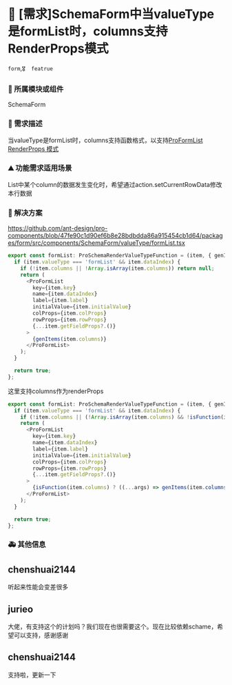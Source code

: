 # 👑 [需求]SchemaForm中当valueType是formList时，columns支持RenderProps模式

`form`,`🎖️  featrue`

### 🔩 所属模块或组件

SchemaForm

### 🥰 需求描述

当valueType是formList时，columns支持函数格式，以支持[ProFormList RenderProps 模式](https://procomponents.ant.design/components/group#proformlist-renderprops-%E6%A8%A1%E5%BC%8F)

### ⛰ 功能需求适用场景

List中某个column的数据发生变化时，希望通过action.setCurrentRowData修改本行数据

### 🧐 解决方案

https://github.com/ant-design/pro-components/blob/47fe90c1d90ef6b8e28bdbdda86a915454cb1d64/packages/form/src/components/SchemaForm/valueType/formList.tsx

```typescript
export const formList: ProSchemaRenderValueTypeFunction = (item, { genItems }) => {
  if (item.valueType === 'formList' && item.dataIndex) {
    if (!item.columns || !Array.isArray(item.columns)) return null;
    return (
      <ProFormList
        key={item.key}
        name={item.dataIndex}
        label={item.label}
        initialValue={item.initialValue}
        colProps={item.colProps}
        rowProps={item.rowProps}
        {...item.getFieldProps?.()}
      >
        {genItems(item.columns)}
      </ProFormList>
    );
  }

  return true;
};
```

这里支持columns作为renderProps

```typescript
export const formList: ProSchemaRenderValueTypeFunction = (item, { genItems }) => {
  if (item.valueType === 'formList' && item.dataIndex) {
    if (!item.columns || (!Array.isArray(item.columns) && !isFunction(item.columns))) return null;
    return (
      <ProFormList
        key={item.key}
        name={item.dataIndex}
        label={item.label}
        initialValue={item.initialValue}
        colProps={item.colProps}
        rowProps={item.rowProps}
        {...item.getFieldProps?.()}
      >
        {isFunction(item.columns) ? ((...args) => genItems(item.columns(...args))) : genItems(item.columns)}
      </ProFormList>
    );
  }

  return true;
};
```

### 🚑 其他信息

## chenshuai2144

听起来性能会变差很多

## jurieo

大佬，有支持这个的计划吗？我们现在也很需要这个。现在比较依赖schame，希望可以支持，感谢感谢

## chenshuai2144

支持啦，更新一下

